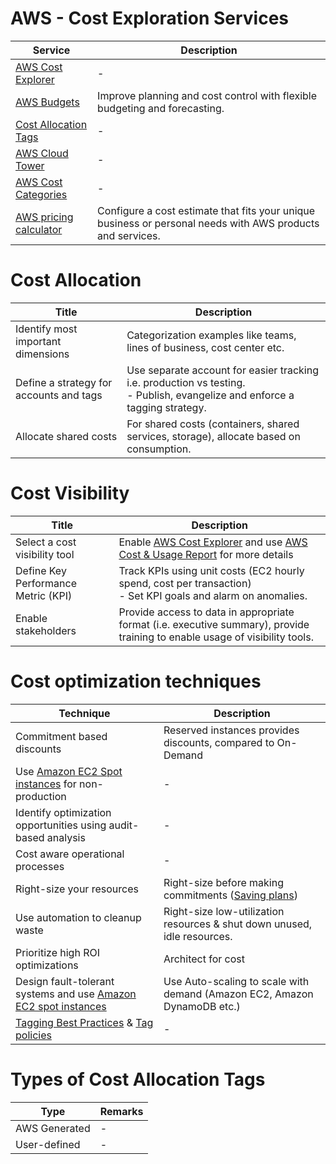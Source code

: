 # AWS - Cost Exploration Services

| Service                                                                                                                | Description                                                                |
|------------------------------------------------------------------------------------------------------------------------|----------------------------------------------------------------------------|
| [AWS Cost Explorer](https://aws.amazon.com/aws-cost-management/aws-cost-explorer/)                                     | -                                                                          |
| [AWS Budgets](https://aws.amazon.com/aws-cost-management/aws-budgets/)                                                 | Improve planning and cost control with flexible budgeting and forecasting. |
| [Cost Allocation Tags](CostAllocationTags.md)                                                                          | -                                                                          |
| [AWS Cloud Tower](https://aws.amazon.com/blogs/aws/aws-control-tower-set-up-govern-a-multi-account-aws-environment/)   | -                                                                          |
| [AWS Cost Categories](https://aws.amazon.com/aws-cost-management/aws-cost-categories/)                                 | -                                                                          |
| [AWS pricing calculator](https://calculator.aws/#/)                                                                    | Configure a cost estimate that fits your unique business or personal needs with AWS products and services.                                                                           |

# Cost Allocation

| Title                                   | Description                                                                                                                    |
|-----------------------------------------|--------------------------------------------------------------------------------------------------------------------------------|
| Identify most important dimensions      | Categorization examples like teams, lines of business, cost center etc.                                                        |
| Define a strategy for accounts and tags | Use separate account for easier tracking i.e. production vs testing.<br/>- Publish, evangelize and enforce a tagging strategy. |
| Allocate shared costs                   | For shared costs (containers, shared services, storage), allocate based on consumption.                                        |

# Cost Visibility

| Title                               | Description                                                                                                                                                                                                   |
|-------------------------------------|---------------------------------------------------------------------------------------------------------------------------------------------------------------------------------------------------------------|
| Select a cost visibility tool       | Enable [AWS Cost Explorer](https://aws.amazon.com/aws-cost-management/aws-cost-explorer/) and use [AWS Cost & Usage Report](https://docs.aws.amazon.com/cur/latest/userguide/what-is-cur.html) for more details |
| Define Key Performance Metric (KPI) | Track KPIs using unit costs (EC2 hourly spend, cost per transaction)<br/>- Set KPI goals and alarm on anomalies.                                                                                              |
| Enable stakeholders                 | Provide access to data in appropriate format (i.e. executive summary), provide training to enable usage of visibility tools.                                                                                  |

# Cost optimization techniques

| Technique                                                                                                                                                                                                                                         | Description                                                                                 |
|---------------------------------------------------------------------------------------------------------------------------------------------------------------------------------------------------------------------------------------------------|---------------------------------------------------------------------------------------------|
| Commitment based discounts                                                                                                                                                                                                                        | Reserved instances provides discounts, compared to On-Demand                                |
| Use [Amazon EC2 Spot instances](../3_ComputeServices/AmazonEC2/Readme.md) for non-production                                                                                                                                                      | -                                                                                           |
| Identify optimization opportunities using audit-based analysis                                                                                                                                                                                    | -                                                                                           |
| Cost aware operational processes                                                                                                                                                                                                                  | -                                                                                           |
| Right-size your resources                                                                                                                                                                                                                         | Right-size before making commitments ([Saving plans](https://aws.amazon.com/savingsplans/)) |
| Use automation to cleanup waste                                                                                                                                                                                                                   | Right-size low-utilization resources & shut down unused, idle resources.                    |
| Prioritize high ROI optimizations                                                                                                                                                                                                                 | Architect for cost                                                                          |
| Design fault-tolerant systems and use [Amazon EC2 spot instances](../3_ComputeServices/AmazonEC2/Readme.md)                                                                                                                                       | Use Auto-scaling to scale with demand (Amazon EC2, Amazon DynamoDB etc.)                    |
| [Tagging Best Practices](https://docs.aws.amazon.com/whitepapers/latest/tagging-best-practices/tagging-best-practices.html) & [Tag policies](https://docs.aws.amazon.com/organizations/latest/userguide/orgs_manage_policies_tag-policies.html)   | -                                                                                           |

# Types of Cost Allocation Tags

| Type          | Remarks |
|---------------|---------|
| AWS Generated | -       |
| User-defined  | -       |

